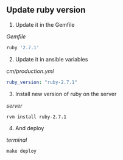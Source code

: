 ## Update ruby version

1. Update it in the Gemfile

*Gemfile*
```ruby
ruby '2.7.1'
```

2. Update it in ansible variables

*cm/production.yml*
```yaml
ruby_version: "ruby-2.7.1"
```

3. Install new version of ruby on the server

*server*
```
rvm install ruby-2.7.1
```

4. And deploy

*terminal*
```
make deploy
```
